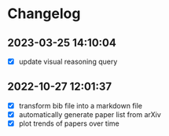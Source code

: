 # Changelog

## 2023-03-25 14:10:04

- [x] update visual reasoning query


## 2022-10-27 12:01:37

- [x] transform bib file into a markdown file
- [x] automatically generate paper list from arXiv
- [x] plot trends of papers over time
